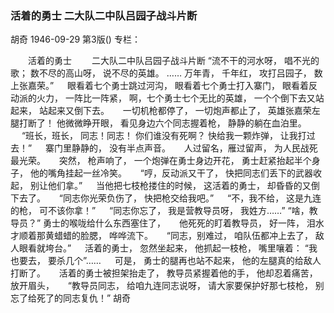### 活着的勇士  二大队二中队吕园子战斗片断
胡奇
1946-09-29
第3版()
专栏：

　　活着的勇士
　　二大队二中队吕园子战斗片断
    “流不干的河水呀，
    唱不光的歌；
    数不尽的高山呀，
    说不尽的英雄。
    ……
    万年青，
    千年红，
    攻打吕园子，
    数上张嘉荣。”
　
    眼看着七个勇士跳过河沟，
    眼看着七个勇士打入寨门，
    眼看着反动派的火力，
    一阵比一阵紧，
    啊，七个勇士七个无比的英雄，
    一个个倒下去又站起来，
    站起来又倒下去。
　
    一切机枪都停了，
    一切炮声都止了，
    英雄张嘉荣左腿打断了！
    他微微睁开眼，
    看见身边六个同志握着枪，
    静静的躺在血泊里。
　
    “班长，班长，
    同志！同志！
    你们谁没有死啊？
    快给我一颗炸弹，
    让我打过去！”
　
    寨门里静静的，
    没有半点声音。
　
    人过留名，雁过留声，
    为人民战死最光荣。
　
    突然，
    枪声响了，
    一个炮弹在勇士身边开花，
    勇士赶紧抬起半个身子，
    他的嘴角挂起一丝冷笑。
　
    “哼，反动派又干了，
    快把同志们丢下的武器收起，
    别让他们拿。”
　
    当他把七枝枪搂住的时候，
    这活着的勇士，
    却昏昏的又倒下去了。
　
    “同志你光荣负伤了，
    快把枪交给我吧。”
　
    “不，我不给，
    这是九连的枪，
    可不该你拿！”
　
    “同志你忘了，
    我是营教导员呀，
    我姓方……”
    “啥，教导员？”
    勇士的喉咙给什么东西塞住了，
　
    他死死的盯着教导员，
    好一阵，
    泪水才顺着那黄蜡蜡的脸腮，
    哗哗流下。
　
    “同志，别难过，
    咱队伍都冲上去了，
    敌人眼看就垮台。”
　
    活着的勇士，
    忽然坐起来，
    他抓起一枝枪，
    嘴里嚷着：
    “我也要去，
    要杀几个”……
　
    可是，
    勇士的腿再也站不起来，
    他的左腿真的给敌人打断了。
　
    活着的勇士被担架抬走了，
    教导员紧握着他的手，
    他却忍着痛苦，
    放开眉头，
　
    “教导员同志，
    给咱九连同志说呀，
    请大家要保护好那七枝枪，
    别忘了给死了的同志复仇！”
                                                          胡奇
